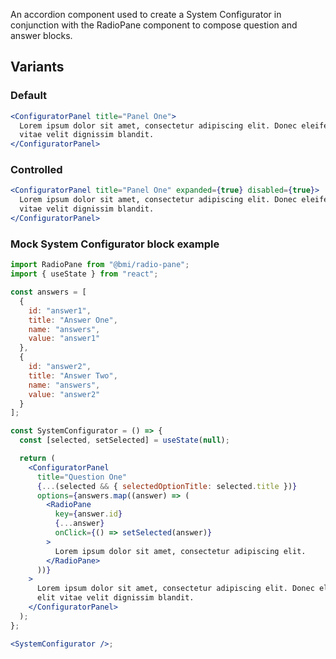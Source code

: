 An accordion component used to create a System Configurator in conjunction with the RadioPane component to compose question and answer blocks.

## Variants

### Default

```jsx
<ConfiguratorPanel title="Panel One">
  Lorem ipsum dolor sit amet, consectetur adipiscing elit. Donec eleifend elit
  vitae velit dignissim blandit.
</ConfiguratorPanel>
```

### Controlled

```jsx
<ConfiguratorPanel title="Panel One" expanded={true} disabled={true}>
  Lorem ipsum dolor sit amet, consectetur adipiscing elit. Donec eleifend elit
  vitae velit dignissim blandit.
</ConfiguratorPanel>
```

### Mock System Configurator block example

```jsx
import RadioPane from "@bmi/radio-pane";
import { useState } from "react";

const answers = [
  {
    id: "answer1",
    title: "Answer One",
    name: "answers",
    value: "answer1"
  },
  {
    id: "answer2",
    title: "Answer Two",
    name: "answers",
    value: "answer2"
  }
];

const SystemConfigurator = () => {
  const [selected, setSelected] = useState(null);

  return (
    <ConfiguratorPanel
      title="Question One"
      {...(selected && { selectedOptionTitle: selected.title })}
      options={answers.map((answer) => (
        <RadioPane
          key={answer.id}
          {...answer}
          onClick={() => setSelected(answer)}
        >
          Lorem ipsum dolor sit amet, consectetur adipiscing elit.
        </RadioPane>
      ))}
    >
      Lorem ipsum dolor sit amet, consectetur adipiscing elit. Donec eleifend
      elit vitae velit dignissim blandit.
    </ConfiguratorPanel>
  );
};

<SystemConfigurator />;
```
